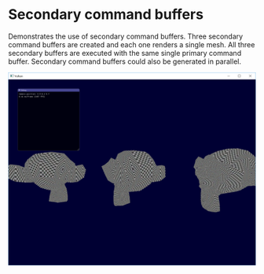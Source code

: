 # Secondary command buffers

Demonstrates the use of secondary command buffers. Three secondary command buffers are created and each one renders a single mesh. All three secondary buffers are executed with the same single primary command buffer. Secondary command buffers could also be generated in parallel.

![secondary](secondary.png?raw=true "1")